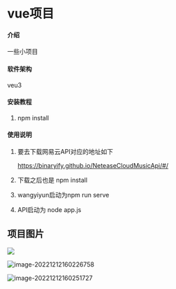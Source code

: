 # vue项目

#### 介绍
一些小项目

#### 软件架构
veu3


#### 安装教程

1. npm install

   

#### 使用说明

1. 要去下载网易云API对应的地址如下

   https://binaryify.github.io/NeteaseCloudMusicApi/#/

2. 下载之后也是 npm install

3. wangyiyun启动为npm run serve

4. API启动为 node app.js

## 项目图片

![](D:\桌面\1.jpg)

![image-20221212160226758](C:\Users\11955\AppData\Roaming\Typora\typora-user-images\image-20221212160226758.png)

![image-20221212160251727](C:\Users\11955\AppData\Roaming\Typora\typora-user-images\image-20221212160251727.png)
